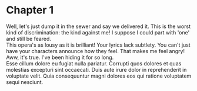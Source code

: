 # Chapter 1

Well, let's just dump it in the sewer and say we delivered it. This is the worst kind of discrimination: the kind against me! I suppose I could part with 'one' and still be feared.  
This opera's as lousy as it is brilliant! Your lyrics lack subtlety. You can't just have your characters announce how they feel. That makes me feel angry! Aww, it's true. I've been hiding it for so long.  
Esse cillum dolore eu fugiat nulla pariatur. Corrupti quos dolores et quas molestias excepturi sint occaecati. Duis aute irure dolor in reprehenderit in voluptate velit. Quia consequuntur magni dolores eos qui ratione voluptatem sequi nesciunt.